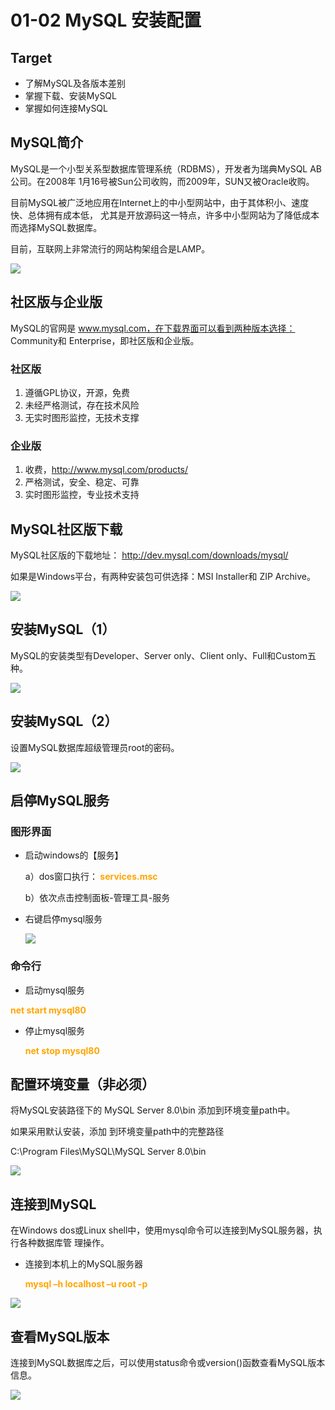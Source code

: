 # 01-02 MySQL 安装配置

## Target

- 了解MySQL及各版本差别 
-  掌握下载、安装MySQL 
-  掌握如何连接MySQL

## MySQL简介

MySQL是一个小型关系型数据库管理系统（RDBMS），开发者为瑞典MySQL AB公司。在2008年 1月16号被Sun公司收购，而2009年，SUN又被Oracle收购。 

目前MySQL被广泛地应用在Internet上的中小型网站中，由于其体积小、速度快、总体拥有成本低， 尤其是开放源码这一特点，许多中小型网站为了降低成本而选择MySQL数据库。

目前，互联网上非常流行的网站构架组合是LAMP。

![](Resources/07.png)

## 社区版与企业版

MySQL的官网是 www.mysql.com，在下载界面可以看到两种版本选择： Community和 Enterprise，即社区版和企业版。

### 社区版

1. 遵循GPL协议，开源，免费 
2. 未经严格测试，存在技术风险 
3. 无实时图形监控，无技术支撑

### 企业版

1. 收费，http://www.mysql.com/products/ 
2. 严格测试，安全、稳定、可靠 
3. 实时图形监控，专业技术支持

## MySQL社区版下载

MySQL社区版的下载地址： http://dev.mysql.com/downloads/mysql/ 

如果是Windows平台，有两种安装包可供选择：MSI Installer和 ZIP Archive。

![](Resources/08.png)



## 安装MySQL（1）

MySQL的安装类型有Developer、Server only、Client only、Full和Custom五种。

![](Resources/09.png)

## 安装MySQL（2）

设置MySQL数据库超级管理员root的密码。

![](Resources/10.png)

## 启停MySQL服务

### 图形界面

- 启动windows的【服务】

  a）dos窗口执行：**<font color="orange"> services.msc </font>** 

  b）依次点击控制面板-管理工具-服务

- 右键启停mysql服务

  ![](Resources/11.png)

### 命令行

-  启动mysql服务 

  **<font color="orange"> net start mysql80 </font>** 

- 停止mysql服务 

  **<font color="orange"> net stop mysql80 </font>**

## 配置环境变量（非必须）

将MySQL安装路径下的 MySQL Server 8.0\bin 添加到环境变量path中。

如果采用默认安装，添加 到环境变量path中的完整路径 

C:\Program Files\MySQL\MySQL Server 8.0\bin

![](Resources/12.png)

## 连接到MySQL

在Windows dos或Linux shell中，使用mysql命令可以连接到MySQL服务器，执行各种数据库管 理操作。

- 连接到本机上的MySQL服务器 

  **<font color="orange">mysql –h localhost –u root -p</font>**

![](Resources/13.png)

## 查看MySQL版本

连接到MySQL数据库之后，可以使用status命令或version()函数查看MySQL版本信息。

![](Resources/14.png)